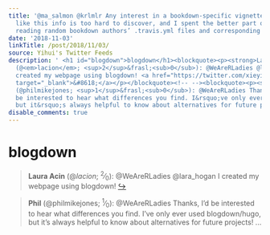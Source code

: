 ```yaml
---
title: '@ma_salmon @krlmlr Any interest in a bookdown-specific vignette? It feels
  like this info is too hard to discover, and I spent the better part of Wednesday
  reading random bookdown authors’ .travis.yml files and corresponding commits https://t.co/4859N8mS3E'
date: '2018-11-03'
linkTitle: /post/2018/11/03/
source: Yihui's Twitter Feeds
description: ' <h1 id="blogdown">blogdown</h1><blockquote><p><strong>Laura Acin</strong>
  (@<em>lacion</em>; <sup>2</sup>&frasl;<sub>0</sub>): @WeAreRLadies @lara_hogan I
  created my webpage using blogdown! <a href="https://twitter.com/xieyihui/status/1058487378489368577"
  target="_blank">&#8618;</a></p></blockquote><!-- --><blockquote><p><strong> Phil</strong>
  (@philmikejones; <sup>1</sup>&frasl;<sub>0</sub>): @WeAreRLadies Thanks, I&rsquo;d
  be interested to hear what differences you find. I&rsquo;ve only ever used blogdown/hugo,
  but it&rsquo;s always helpful to know about alternatives for future projects! ...'
disable_comments: true
---
```

 <h1 id="blogdown">blogdown</h1><blockquote><p><strong>Laura Acin</strong> (@<em>lacion</em>; <sup>2</sup>&frasl;<sub>0</sub>): @WeAreRLadies @lara_hogan I created my webpage using blogdown! <a href="https://twitter.com/xieyihui/status/1058487378489368577" target="_blank">&#8618;</a></p></blockquote><!-- --><blockquote><p><strong> Phil</strong> (@philmikejones; <sup>1</sup>&frasl;<sub>0</sub>): @WeAreRLadies Thanks, I&rsquo;d be interested to hear what differences you find. I&rsquo;ve only ever used blogdown/hugo, but it&rsquo;s always helpful to know about alternatives for future projects! ...